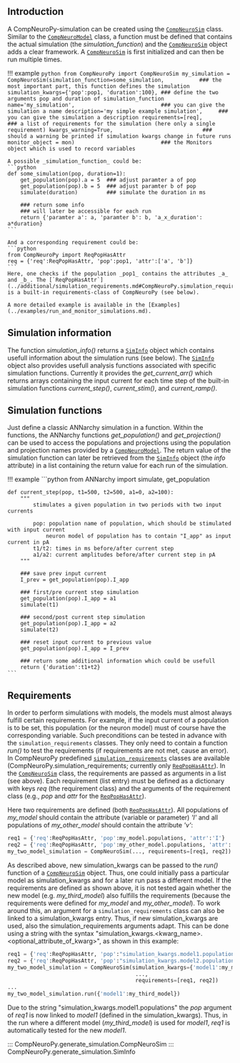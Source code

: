 ## Introduction
A CompNeuroPy-simulation can be created using the [`CompNeuroSim`](#CompNeuroPy.generate_simulation.CompNeuroSim) class. Similar to the [`CompNeuroModel`](generate_models.md#CompNeuroPy.generate_model.CompNeuroModel) class, a function must be defined that contains the actual simulation (the _simulation_function_) and the [`CompNeuroSim`](#CompNeuroPy.generate_simulation.CompNeuroSim) object adds a clear framework. A [`CompNeuroSim`](#CompNeuroPy.generate_simulation.CompNeuroSim) is first initialized and can then be run multiple times.

!!! example
    ```python
    from CompNeuroPy import CompNeuroSim
    my_simulation = CompNeuroSim(simulation_function=some_simulation,           ### the most important part, this function defines the simulation
                                simulation_kwargs={'pop':pop1, 'duration':100}, ### define the two arguments pop and duration of simulation_function
                                name='my_simulation',                           ### you can give the simulation a name
                                description='my simple example simulation',     ### you can give the simulation a description
                                requirements=[req],                             ### a list of requirements for the simulation (here only a single requirement)
                                kwargs_warning=True,                            ### should a warning be printed if simulation kwargs change in future runs
                                monitor_object = mon)                           ### the Monitors object which is used to record variables                   
    ```

    A possible _simulation_function_ could be:
    ```python
    def some_simulation(pop, duration=1):
        get_population(pop).a = 5  ### adjust paramter a of pop
        get_population(pop).b = 5  ### adjust paramter b of pop
        simulate(duration)         ### simulate the duration in ms

        ### return some info
        ### will later be accessible for each run
        return {'paramter a': a, 'paramter b': b, 'a_x_duration': a*duration} 
    ```

    And a corresponding requirement could be:
    ```python
    from CompNeuroPy import ReqPopHasAttr
    req = {'req':ReqPopHasAttr, 'pop':pop1, 'attr':['a', 'b']}
    ```
    Here, one checks if the population _pop1_ contains the attributes _a_ and _b_. The [`ReqPopHasAttr`](../additional/simulation_requirements.md#CompNeuroPy.simulation_requirements.ReqPopHasAttr) is a built-in requirements-class of CompNeuroPy (see below).

    A more detailed example is available in the [Examples](../examples/run_and_monitor_simulations.md).

## Simulation information
The function _simulation_info()_ returns a [`SimInfo`](#CompNeuroPy.generate_simulation.SimInfo) object which contains usefull information about the simulation runs (see below). The [`SimInfo`](#CompNeuroPy.generate_simulation.SimInfo) object also provides usefull analysis functions associated with specific simulation functions. Currently it provides the _get_current_arr()_ which returns arrays containing the input current for each time step of the built-in simulation functions _current_step()_, _current_stim()_, and _current_ramp()_.

## Simulation functions
Just define a classic ANNarchy simulation in a function. Within the functions, the ANNarchy functions _get_population()_ and _get_projection()_ can be used to access the populations and projections using the population and projection names provided by a [`CompNeuroModel`](generate_models.md#CompNeuroPy.generate_model.CompNeuroModel). The return value of the simulation function can later be retrieved from the [`SimInfo`](#CompNeuroPy.generate_simulation.SimInfo) object (the _info_ attribute) in a list containing the return value for each run of the simulation.

!!! example
    ```python
    from ANNarchy import simulate, get_population

    def current_step(pop, t1=500, t2=500, a1=0, a2=100):
        """
            stimulates a given population in two periods with two input currents
            
            pop: population name of population, which should be stimulated with input current
                neuron model of population has to contain "I_app" as input current in pA
            t1/t2: times in ms before/after current step
            a1/a2: current amplitudes before/after current step in pA
        """
        
        ### save prev input current
        I_prev = get_population(pop).I_app
        
        ### first/pre current step simulation
        get_population(pop).I_app = a1
        simulate(t1)
        
        ### second/post current step simulation
        get_population(pop).I_app = a2
        simulate(t2)
        
        ### reset input current to previous value
        get_population(pop).I_app = I_prev
        
        ### return some additional information which could be usefull
        return {'duration':t1+t2}
    ```

## Requirements
In order to perform simulations with models, the models must almost always fulfill certain requirements. For example, if the input current of a population is to be set, this population (or the neuron model) must of course have the corresponding variable. Such preconditions can be tested in advance with the `simulation_requirements` classes. They only need to contain a function _run()_ to test the requirements (if requirements are not met, cause an error). In CompNeuroPy predefined [`simulation_requirements`](../additional/simulation_requirements.md) classes are available (CompNeuroPy.simulation_requirements; currently only [`ReqPopHasAttr`](../additional/simulation_requirements.md#CompNeuroPy.simulation_requirements.ReqPopHasAttr)). In the [`CompNeuroSim`](#CompNeuroPy.generate_simulation.CompNeuroSim) class, the requirements are passed as arguments in a list (see above). Each requirement (list entry) must be defined as a dictionary with keys _req_ (the requirement class) and the arguments of the requirement class (e.g., _pop_ and _attr_ for the [`ReqPopHasAttr`](../additional/simulation_requirements.md#CompNeuroPy.simulation_requirements.ReqPopHasAttr)).

Here two requirements are defined (both [`ReqPopHasAttr`](../additional/simulation_requirements.md#CompNeuroPy.simulation_requirements.ReqPopHasAttr)). All populations of _my_model_ should contain the attribute (variable or parameter) _'I'_ and all populations of _my_other_model_ should contain the attribute _'v'_:

```python
req1 = {'req':ReqPopHasAttr, 'pop':my_model.populations, 'attr':'I'}
req2 = {'req':ReqPopHasAttr, 'pop':my_other_model.populations, 'attr':'v'}
my_two_model_simulation = CompNeuroSim(..., requirements=[req1, req2])
```

As described above, new simulation_kwargs can be passed to the _run()_ function of a [`CompNeuroSim`](#CompNeuroPy.generate_simulation.CompNeuroSim) object. Thus, one could initially pass a particular model as simulation_kwargs and for a later run pass a different model. If the requirements are defined as shown above, it is not tested again whether the new model (e.g. _my_third_model_) also fulfills the requirements (because the requirements were defined for _my_model_ and _my_other_model_). To work around this, an argument for a `simulation_requirements` class can also be linked to a simulation_kwargs entry. Thus, if new simulation_kwargs are used, also the simulation_requirements arguments adapt. This can be done using a string with the syntax "simulation_kwargs.<kwarg_name\>.<optional_attribute_of_kwarg\>", as shown in this example:

```python
req1 = {'req':ReqPopHasAttr, 'pop':"simulation_kwargs.model1.populations", 'attr':'I'}
req2 = {'req':ReqPopHasAttr, 'pop':"simulation_kwargs.model2.populations", 'attr':'v'}
my_two_model_simulation = CompNeuroSim(simulation_kwargs={'model1':my_model, 'model2':my_other_model, 'parameter':5},
                                        ...,
                                        requirements=[req1, req2])
...
my_two_model_simulation.run({'model1':my_third_model})
```

Due to the string "simulation_kwargs.model1.populations" the _pop_ argument of _req1_ is now linked to _model1_ (defined in the simulation_kwargs). Thus, in the run where a different model (_my_third_model_) is used for _model1_, _req1_ is automatically tested for the new _model1_.

::: CompNeuroPy.generate_simulation.CompNeuroSim
::: CompNeuroPy.generate_simulation.SimInfo